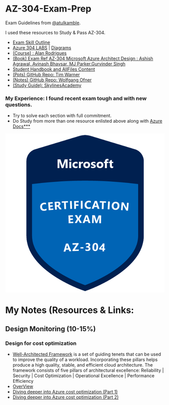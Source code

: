 # AZ-304-Exam-Prep
Exam Guidelines from [@atulkamble](https://github.com/atulkamble).

I used these resources to Study & Pass AZ-304.

- [Exam Skill Outline](https://query.prod.cms.rt.microsoft.com/cms/api/am/binary/RE4pCWz)
- [Azure 304 LABS](https://microsoftlearning.github.io/AZ-304-Microsoft-Azure-Architect-Design/) | [Diagrams](https://github.com/MicrosoftLearning/AZ-304-Microsoft-Azure-Architect-Design/tree/master/Allfiles/Diagrams)
- [(Course) : Alan Rodrigues](https://www.udemy.com/course/exam-az-microsoft-azure-exam-role1)
- [(Book) Exam Ref AZ-304 Microsoft Azure Architect Design : Ashish Agrawal, Avinash Bhavsar, MJ Parker,Gurvinder Singh](https://www.amazon.in/AZ-304-Microsoft-Azure-Architect-Design/dp/0137268890/ref=sr_1_2?keywords=AZ-304&qid=1637466642&s=books&sr=1-2)
- [Student Handbook and AllFiles Content](https://github.com/MicrosoftLearning/AZ-304-Microsoft-Azure-Architect-Design)
- [(Ppts) GitHub Repo: Tim Warner](https://github.com/timothywarner/az304)
- [(Notes) GitHub Repo: Wolfgang Ofner](https://github.com/WolfgangOfner/Azure-Solutions-Architect-Expert-notes)
- [(Study Guide): SkylinesAcademy](https://slstudentpublic.blob.core.windows.net/az301/AZ_301_Slides_Student%20Version_Skylines%20Academy.pdf)

### My Experience: I found recent exam tough and with new questions.

- Try to solve each section with full commitment.
- Do Study from more than one resource enlisted above along with [Azure Docs***](https://docs.microsoft.com/en-us/learn/azure/)

<p align="center"><a href="https://github.com/AZ-303-Exam-Tips">
  <img align="center" src="https://github.com/atulkamble/AZ-304-Exam-Prep/blob/main/EXAM-Expert-AZ-304-600x600.png" alt="" />
</a></p> 

# My Notes (Resources & Links:
## Design Monitoring (10-15%)
### Design for cost optimization 
- [Well-Architected Framework](https://www.youtube.com/watch?v=5lELFRLGeQg) is a set of guiding tenets that can be used to improve the quality of a workload. Incorporating these pillars helps produce a high quality, stable, and efficient cloud architecture. The framework consists of five pillars of architectural excellence: Reliability | Security | Cost Optimization | Operational Excellence | Performance Efficiency
- [OverView](https://github.com/microsoftdocs/architecture-center/blob/master/docs/framework/index.md)
- [Diving deeper into Azure cost optimization (Part 1)](https://youtu.be/6ynOHAainug)
- [Diving deeper into Azure cost optimization (Part 2)](https://youtu.be/nQ1V19FlSxA)

